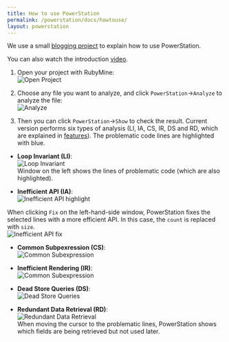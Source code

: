 ```yaml
---
title: How to use PowerStation
permalink: /powerstation/docs/howtouse/
layout: powerstation
---
```


<div class="container" markdown="1">
<div class="row" markdown="1">
<div class="col-md-12" markdown="1">

We use a small [blogging project](https://github.com/jwyoung1818/blog) to explain how to use PowerStation.

You can also watch the introduction [video](https://www.youtube.com/watch?v=bba_L0_IAuo).

1. Open your project with RubyMine:<br/>
![Open Project](../../screenshots/load_project.png)<br/>

2. Choose any file you want to analyze, and click `PowerStation`->`Analyze` to analyze the file:<br/>
![Analyze](../../screenshots/navigate.png)<br/>

3. Then you can click `PowerStation`->`Show` to check the result. Current version performs six types of analysis (LI, IA, CS, IR, DS and RD, which are explained in [features](../features/)). The problematic code lines are highlighted with blue.

* **Loop Invariant (LI)**:<br/>
![Loop Invariant](../../screenshots/loop_invariant.png)<br/>
Window on the left shows the lines of problematic code (which are also highlighted).

* **Inefficient API (IA)**:<br/>
![Inefficient API highlight](../../screenshots/inefficient_api_before.png)<br/>

When clicking `Fix` on the left-hand-side window, PowerStation fixes the selected lines with a more efficient API. In this case, the `count` is replaced with `size`.<br/>
![Inefficient API fix](../../screenshots/inefficient_api_after.png)<br/>

* **Common Subpexression (CS)**:<br/>
![Common Subexpression](../../screenshots/common_subexpr.png)<br/>

* **Inefficient Rendering (IR)**:<br/>
![Common Subexpression](../../screenshots/inefficient_render.png)<br/>

* **Dead Store Queries (DS)**:<br/>
![Dead Store Queries](../../screenshots/dead_store.png)<br/>

* **Redundant Data Retrieval (RD)**:<br/>
![Redundant Data Retrieval](../../screenshots/redundant_retrieval.png)<br/>
When moving the cursor to the problematic lines, PowerStation shows which fields are being retrieved but not used later.

</div>
</div>
</div>
